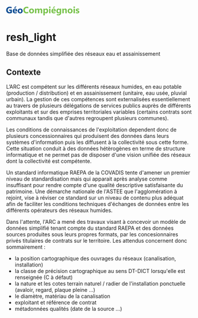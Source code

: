 ![picto](https://github.com/sigagglocompiegne/orga_gest_igeo/blob/master/doc/img/geocompiegnois_2020_reduit_v2.png)

# resh_light
Base de données simplifiée des réseaux eau et assainissement

## Contexte

L’ARC est compétent sur les différents réseaux humides, en eau potable (production / distribution) et en assainissement (unitaire, eau usée, pluvial urbain).
La gestion de ces compétences sont externalisées essentiellement au travers de plusieurs délégations de services publics auprès de différents exploitants et sur des emprises territoriales variables (certains contrats sont communaux tandis que d'autres regroupent plusieurs communes).

Les conditions de connaissances de l'exploitation dependent donc de plusieurs concessionnaires qui produisent des données dans leurs systèmes d'information puis les diffusent à la collectivité sous cette forme. Cette situation conduit à des données hétèrogènes en terme de structure informatique et ne permet pas de disposer d'une vision unifiée des réseaux dont la collectivité est compétente.

Un standard informatique RAEPA de la COVADIS tente d'amener un premier niveau de standardisation mais qui apparait après analyse comme insuffisant pour rendre compte d'une qualité descriptive satisfaisante du patrimoine. Une démarche nationale de l'ASTEE que l'agglomération à rejoint, vise à réviser ce standard sur un niveau de contenu plus adéquat afin de faciliter les conditions techniques d'échanges de données entre les différents opérateurs des réseaux humides.

Dans l'attente, l'ARC a mené des travaux visant à concevoir un modèle de données simplifié tenant compte du standard RAEPA et des données sources produites sous leurs propres formats, par les concesionnaires privés titulaires de contrats sur le territoire. Les attendus concernent donc sommairement :
* la position cartographique des ouvrages du réseaux (canalisation, installation)
* la classe de précision cartographique au sens DT-DICT lorsqu'elle est renseignée (C à défaut)
* la nature et les cotes terrain naturel / radier de l'installation ponctuelle (avaloir, regard, plaque pleine ...)
* le diamètre, matériau de la canalisation
* exploitant et référence de contrat
* métadonnées qualités (date de la source ...)

